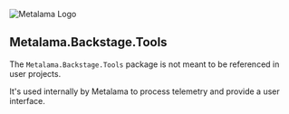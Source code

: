 ![Metalama Logo](https://raw.githubusercontent.com/postsharp/Metalama/master/images/metalama-by-postsharp.svg)

## Metalama.Backstage.Tools

The `Metalama.Backstage.Tools` package is not meant to be referenced in user projects.

It's used internally by Metalama to process telemetry and provide a user interface.